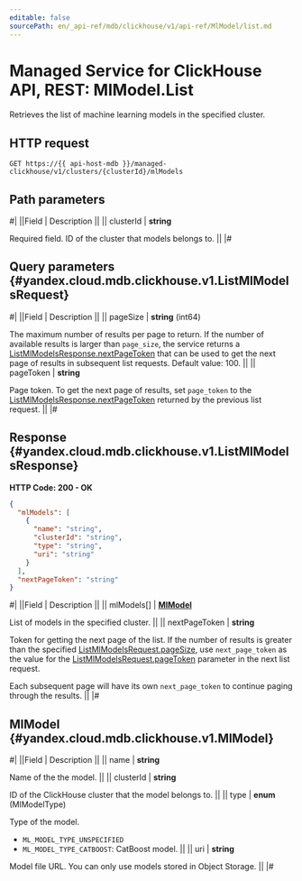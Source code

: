 ```yaml
---
editable: false
sourcePath: en/_api-ref/mdb/clickhouse/v1/api-ref/MlModel/list.md
---
```


# Managed Service for ClickHouse API, REST: MlModel.List

Retrieves the list of machine learning models in the specified cluster.

## HTTP request

```
GET https://{{ api-host-mdb }}/managed-clickhouse/v1/clusters/{clusterId}/mlModels
```

## Path parameters

#|
||Field | Description ||
|| clusterId | **string**

Required field. ID of the cluster that models belongs to. ||
|#

## Query parameters {#yandex.cloud.mdb.clickhouse.v1.ListMlModelsRequest}

#|
||Field | Description ||
|| pageSize | **string** (int64)

The maximum number of results per page to return. If the number of available
results is larger than `page_size`, the service returns a [ListMlModelsResponse.nextPageToken](#yandex.cloud.mdb.clickhouse.v1.ListMlModelsResponse)
that can be used to get the next page of results in subsequent list requests.
Default value: 100. ||
|| pageToken | **string**

Page token. To get the next page of results, set `page_token` to the
[ListMlModelsResponse.nextPageToken](#yandex.cloud.mdb.clickhouse.v1.ListMlModelsResponse) returned by the previous list request. ||
|#

## Response {#yandex.cloud.mdb.clickhouse.v1.ListMlModelsResponse}

**HTTP Code: 200 - OK**

```json
{
  "mlModels": [
    {
      "name": "string",
      "clusterId": "string",
      "type": "string",
      "uri": "string"
    }
  ],
  "nextPageToken": "string"
}
```

#|
||Field | Description ||
|| mlModels[] | **[MlModel](#yandex.cloud.mdb.clickhouse.v1.MlModel)**

List of models in the specified cluster. ||
|| nextPageToken | **string**

Token for getting the next page of the list. If the number of results is greater than
the specified [ListMlModelsRequest.pageSize](#yandex.cloud.mdb.clickhouse.v1.ListMlModelsRequest), use `next_page_token` as the value
for the [ListMlModelsRequest.pageToken](#yandex.cloud.mdb.clickhouse.v1.ListMlModelsRequest) parameter in the next list request.

Each subsequent page will have its own `next_page_token` to continue paging through the results. ||
|#

## MlModel {#yandex.cloud.mdb.clickhouse.v1.MlModel}

#|
||Field | Description ||
|| name | **string**

Name of the the model. ||
|| clusterId | **string**

ID of the ClickHouse cluster that the model belongs to. ||
|| type | **enum** (MlModelType)

Type of the model.

- `ML_MODEL_TYPE_UNSPECIFIED`
- `ML_MODEL_TYPE_CATBOOST`: CatBoost model. ||
|| uri | **string**

Model file URL. You can only use models stored in Object Storage. ||
|#
